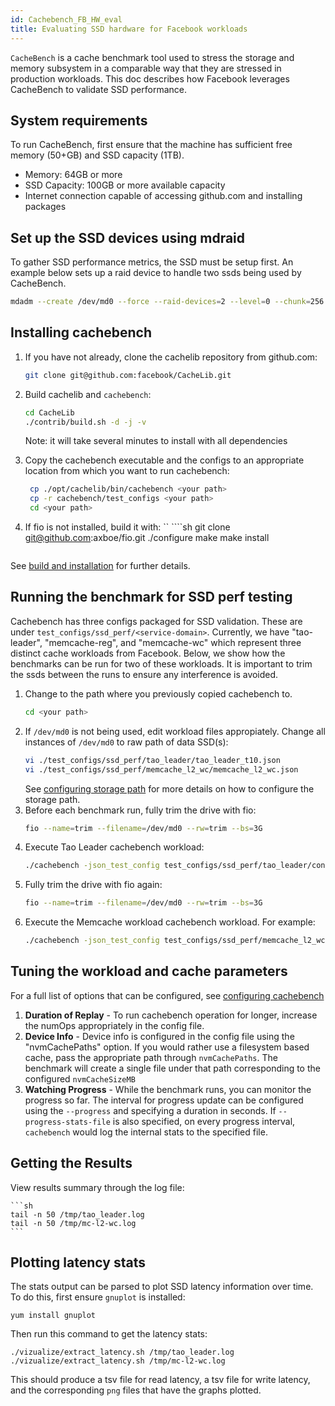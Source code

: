 ```yaml
---
id: Cachebench_FB_HW_eval
title: Evaluating SSD hardware for Facebook workloads
---
```


`CacheBench` is a cache benchmark tool used to stress the storage and
memory subsystem in a comparable way that they are stressed
in production workloads. This doc describes how Facebook leverages CacheBench
to validate SSD performance.

## System requirements

To run CacheBench, first ensure that the machine has
sufficient free memory (50+GB) and SSD capacity (1TB).

* Memory: 64GB or more
* SSD Capacity: 100GB or more available capacity
* Internet connection capable of accessing github.com and installing packages

## Set up the SSD devices using mdraid

To gather SSD performance metrics, the SSD must be setup first. An example
below sets up a raid device to handle two ssds being used by CacheBench.

```sh
mdadm --create /dev/md0 --force --raid-devices=2 --level=0 --chunk=256 /dev/nvme1n1 /dev/nvme2n1
```

## Installing cachebench

1. If you have not already, clone the cachelib repository from github.com:

   ```sh
   git clone git@github.com:facebook/CacheLib.git
   ```

2. Build cachelib and `cachebench`:
    ```sh
    cd CacheLib
   ./contrib/build.sh -d -j -v
   ```
    Note: it will take several minutes to install with all dependencies
3. Copy the cachebench executable and the configs to an appropriate location
   from which you want to run cachebench:
   ```sh
    cp ./opt/cachelib/bin/cachebench <your path>
    cp -r cachebench/test_configs <your path>
    cd <your path>
    ```

4. If fio is not installed, build it with:
    ``  ````sh
    git clone git@github.com:axboe/fio.git
    ./configure
    make
    make install
    ```

See [build and installation](../installation/installation) for further details.

## Running the benchmark for SSD perf testing

Cachebench has three configs packaged for SSD validation. These are under `test_configs/ssd_perf/<service-domain>`. Currently, we have "tao-leader", "memcache-reg", and "memcache-wc" which represent three distinct cache workloads from Facebook. Below, we show how the benchmarks can be run for two of these workloads. It is important to trim the ssds between the runs to ensure any interference is avoided.


1. Change to the path where you previously copied cachebench to.
    ```sh
    cd <your path>
    ```
2. If `/dev/md0` is not being used, edit workload files appropiately.
   Change all instances of `/dev/md0` to raw path of data SSD(s):
    ```sh
    vi ./test_configs/ssd_perf/tao_leader/tao_leader_t10.json
    vi ./test_configs/ssd_perf/memcache_l2_wc/memcache_l2_wc.json
    ```
    See [configuring storage path](Configuring_cachebench_parameters#storage-filedevicedirectory-path-info)  for more details on how to configure the storage path.
3. Before each benchmark run, fully trim the drive with fio:
    ```sh
   fio --name=trim --filename=/dev/md0 --rw=trim --bs=3G
    ```
3. Execute Tao Leader cachebench workload:
    ```sh
    ./cachebench -json_test_config test_configs/ssd_perf/tao_leader/config.json --progress_stats_file=/tmp/tao_leader.log
    ```
4. Fully trim the drive with fio again:
    ```sh
   fio --name=trim --filename=/dev/md0 --rw=trim --bs=3G
   ```
5. Execute the Memcache workload cachebench workload. For example:
    ```sh
    ./cachebench -json_test_config test_configs/ssd_perf/memcache_l2_wc/config.json —progress_stats_file=/tmp/mc-l2-wc.log
    ```

## Tuning the workload and cache parameters

For a full list of options that can be configured, see [configuring cachebench](Configuring_cachebench_parameters)

1. **Duration of Replay** - To run cachebench operation for longer,
   increase the numOps appropriately in the config file.
2. **Device Info** - Device info is configured in the config file
   using the "nvmCachePaths" option.  If you would rather use a
   filesystem based cache, pass the appropriate path through
   `nvmCachePaths`.  The benchmark will create a single file
   under that path corresponding to the configured `nvmCacheSizeMB`
3. **Watching Progress** -  While the benchmark runs, you can monitor the
   progress so far. The interval for progress update can be configured
   using the `--progress` and specifying a duration in seconds.
   If `--progress-stats-file` is also specified, on every progress
   interval, `cachebench` would log the internal stats to the specified file.

## Getting the Results

 View results summary through the log file:

    ```sh
    tail -n 50 /tmp/tao_leader.log
    tail -n 50 /tmp/mc-l2-wc.log
    ```
## Plotting latency stats
The stats output can be parsed to plot SSD latency information over time. To do this, first ensure `gnuplot` is installed:

```shell
yum install gnuplot
```

Then run this command to get the latency stats:

```shell
./vizualize/extract_latency.sh /tmp/tao_leader.log
./vizualize/extract_latency.sh /tmp/mc-l2-wc.log
```

This should produce a tsv file for read latency, a tsv file for write latency, and the corresponding `png` files that have the graphs plotted.
